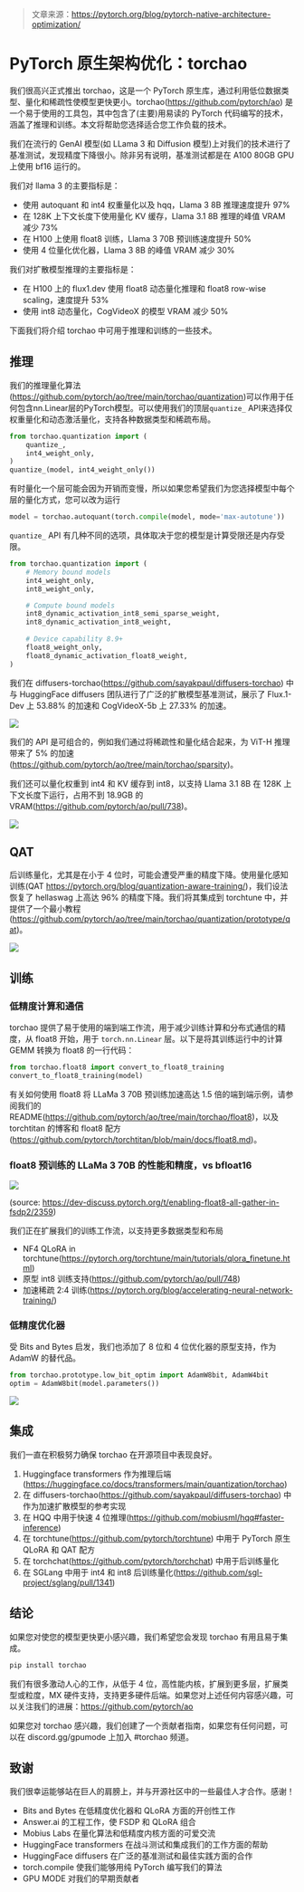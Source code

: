 > 文章来源：https://pytorch.org/blog/pytorch-native-architecture-optimization/

# PyTorch 原生架构优化：torchao

我们很高兴正式推出 torchao，这是一个 PyTorch 原生库，通过利用低位数据类型、量化和稀疏性使模型更快更小。torchao(https://github.com/pytorch/ao) 是一个易于使用的工具包，其中包含了(主要)用易读的 PyTorch 代码编写的技术，涵盖了推理和训练。本文将帮助您选择适合您工作负载的技术。

我们在流行的 GenAI 模型(如 LLama 3 和 Diffusion 模型)上对我们的技术进行了基准测试，发现精度下降很小。除非另有说明，基准测试都是在 A100 80GB GPU 上使用 bf16 运行的。

我们对 llama 3 的主要指标是：

- 使用 autoquant 和 int4 权重量化以及 hqq，Llama 3 8B 推理速度提升 97%
- 在 128K 上下文长度下使用量化 KV 缓存，Llama 3.1 8B 推理的峰值 VRAM 减少 73%
- 在 H100 上使用 float8 训练，Llama 3 70B 预训练速度提升 50%
- 使用 4 位量化优化器，Llama 3 8B 的峰值 VRAM 减少 30%

我们对扩散模型推理的主要指标是：

- 在 H100 上的 flux1.dev 使用 float8 动态量化推理和 float8 row-wise scaling，速度提升 53%
- 使用 int8 动态量化，CogVideoX 的模型 VRAM 减少 50%

下面我们将介绍 torchao 中可用于推理和训练的一些技术。

## 推理

我们的推理量化算法(https://github.com/pytorch/ao/tree/main/torchao/quantization)可以作用于任何包含nn.Linear层的PyTorch模型。可以使用我们的顶层`quantize_` API来选择仅权重量化和动态激活量化，支持各种数据类型和稀疏布局。

```python
from torchao.quantization import (  
    quantize_,  
    int4_weight_only,  
)  
quantize_(model, int4_weight_only())
```

有时量化一个层可能会因为开销而变慢，所以如果您希望我们为您选择模型中每个层的量化方式，您可以改为运行

```python
model = torchao.autoquant(torch.compile(model, mode='max-autotune'))
```

`quantize_` API 有几种不同的选项，具体取决于您的模型是计算受限还是内存受限。

```python
from torchao.quantization import (  
    # Memory bound models  
    int4_weight_only,  
    int8_weight_only,

    # Compute bound models  
    int8_dynamic_activation_int8_semi_sparse_weight,  
    int8_dynamic_activation_int8_weight,  
      
    # Device capability 8.9+  
    float8_weight_only,  
    float8_dynamic_activation_float8_weight,  
)
```

我们在 diffusers-torchao(https://github.com/sayakpaul/diffusers-torchao) 中与 HuggingFace diffusers 团队进行了广泛的扩散模型基准测试，展示了 Flux.1-Dev 上 53.88% 的加速和 CogVideoX-5b 上 27.33% 的加速。

![](https://files.mdnice.com/user/59/931ed0ac-c4f4-4822-88dd-f30939451b91.png)

我们的 API 是可组合的，例如我们通过将稀疏性和量化结合起来，为 ViT-H 推理带来了 5% 的加速(https://github.com/pytorch/ao/tree/main/torchao/sparsity)。


我们还可以量化权重到 int4 和 KV 缓存到 int8，以支持 Llama 3.1 8B 在 128K 上下文长度下运行，占用不到 18.9GB 的 VRAM(https://github.com/pytorch/ao/pull/738)。


![](https://files.mdnice.com/user/59/3597a166-ce69-4bd6-9be2-f7a441b32ed3.png)

## QAT

后训练量化，尤其是在小于 4 位时，可能会遭受严重的精度下降。使用量化感知训练(QAT https://pytorch.org/blog/quantization-aware-training/)，我们设法恢复了 hellaswag 上高达 96% 的精度下降。我们将其集成到 torchtune 中，并提供了一个最小教程(https://github.com/pytorch/ao/tree/main/torchao/quantization/prototype/qat)。

![](https://files.mdnice.com/user/59/f17c22af-d63f-4346-aa36-4e9b8bdbf4cf.png)


## 训练

### 低精度计算和通信

torchao 提供了易于使用的端到端工作流，用于减少训练计算和分布式通信的精度，从 float8 开始，用于 `torch.nn.Linear` 层。以下是将其训练运行中的计算 GEMM 转换为 float8 的一行代码：

```python
from torchao.float8 import convert_to_float8_training  
convert_to_float8_training(model)
```

有关如何使用 float8 将 LLaMa 3 70B 预训练加速高达 1.5 倍的端到端示例，请参阅我们的 README(https://github.com/pytorch/ao/tree/main/torchao/float8)，以及 torchtitan 的博客和 float8 配方(https://github.com/pytorch/torchtitan/blob/main/docs/float8.md)。

### float8 预训练的 LLaMa 3 70B 的性能和精度，vs bfloat16

![](https://files.mdnice.com/user/59/ee0f1ae7-4cc8-491c-8892-18309a346a65.png)

(source: https://dev-discuss.pytorch.org/t/enabling-float8-all-gather-in-fsdp2/2359)

我们正在扩展我们的训练工作流，以支持更多数据类型和布局

- NF4 QLoRA in torchtune(https://pytorch.org/torchtune/main/tutorials/qlora_finetune.html)
- 原型 int8 训练支持(https://github.com/pytorch/ao/pull/748)
- 加速稀疏 2:4 训练(https://pytorch.org/blog/accelerating-neural-network-training/)

### 低精度优化器

受 Bits and Bytes 启发，我们也添加了 8 位和 4 位优化器的原型支持，作为 AdamW 的替代品。

```python
from torchao.prototype.low_bit_optim import AdamW8bit, AdamW4bit  
optim = AdamW8bit(model.parameters())
```

![](https://files.mdnice.com/user/59/d913d879-ecff-4f0c-9c61-a2865fe11224.png)

## 集成

我们一直在积极努力确保 torchao 在开源项目中表现良好。

1. Huggingface transformers 作为推理后端(https://huggingface.co/docs/transformers/main/quantization/torchao)
2. 在 diffusers-torchao(https://github.com/sayakpaul/diffusers-torchao) 中作为加速扩散模型的参考实现
3. 在 HQQ 中用于快速 4 位推理(https://github.com/mobiusml/hqq#faster-inference)
4. 在 torchtune(https://github.com/pytorch/torchtune) 中用于 PyTorch 原生 QLoRA 和 QAT 配方
5. 在 torchchat(https://github.com/pytorch/torchchat) 中用于后训练量化
6. 在 SGLang 中用于 int4 和 int8 后训练量化(https://github.com/sgl-project/sglang/pull/1341)

## 结论

如果您对使您的模型更快更小感兴趣，我们希望您会发现 torchao 有用且易于集成。

```bash
pip install torchao
```

我们有很多激动人心的工作，从低于 4 位，高性能内核，扩展到更多层，扩展类型或粒度，MX 硬件支持，支持更多硬件后端。如果您对上述任何内容感兴趣，可以关注我们的进展：https://github.com/pytorch/ao

如果您对 torchao 感兴趣，我们创建了一个贡献者指南，如果您有任何问题，可以在 discord.gg/gpumode 上加入 #torchao 频道。

## 致谢

我们很幸运能够站在巨人的肩膀上，并与开源社区中的一些最佳人才合作。感谢！

- Bits and Bytes 在低精度优化器和 QLoRA 方面的开创性工作
- Answer.ai 的工程工作，使 FSDP 和 QLoRA 组合
- Mobius Labs 在量化算法和低精度内核方面的可爱交流
- HuggingFace transformers 在战斗测试和集成我们的工作方面的帮助
- HuggingFace diffusers 在广泛的基准测试和最佳实践方面的合作
- torch.compile 使我们能够用纯 PyTorch 编写我们的算法
- GPU MODE 对我们的早期贡献者



